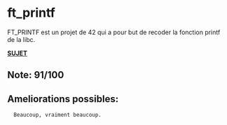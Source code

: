 # ft_printf

FT_PRINTF est un projet de 42 qui a pour but de recoder la fonction printf de la libc.

<a href="https://cdn.intra.42.fr/pdf/pdf/20/ft_printf.pdf"><b>SUJET</b></a>

## Note: <b>91/100</b> 

## Ameliorations possibles:

```
  Beaucoup, vraiment beaucoup.
 ```

